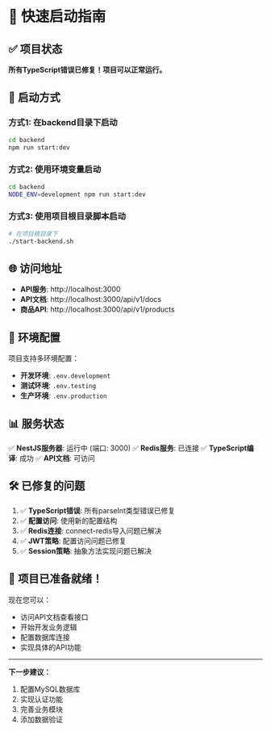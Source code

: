 # 🚀 快速启动指南

## ✅ 项目状态

**所有TypeScript错误已修复！项目可以正常运行。**

## 🎯 启动方式

### 方式1: 在backend目录下启动
```bash
cd backend
npm run start:dev
```

### 方式2: 使用环境变量启动
```bash
cd backend
NODE_ENV=development npm run start:dev
```

### 方式3: 使用项目根目录脚本启动
```bash
# 在项目根目录下
./start-backend.sh
```

## 🌐 访问地址

- **API服务**: http://localhost:3000
- **API文档**: http://localhost:3000/api/v1/docs
- **商品API**: http://localhost:3000/api/v1/products

## 🔧 环境配置

项目支持多环境配置：
- **开发环境**: `.env.development`
- **测试环境**: `.env.testing`
- **生产环境**: `.env.production`

## 📊 服务状态

✅ **NestJS服务器**: 运行中 (端口: 3000)
✅ **Redis服务**: 已连接
✅ **TypeScript编译**: 成功
✅ **API文档**: 可访问

## 🛠️ 已修复的问题

1. ✅ **TypeScript错误**: 所有parseInt类型错误已修复
2. ✅ **配置访问**: 使用新的配置结构
3. ✅ **Redis连接**: connect-redis导入问题已解决
4. ✅ **JWT策略**: 配置访问问题已修复
5. ✅ **Session策略**: 抽象方法实现问题已解决

## 🎉 项目已准备就绪！

现在您可以：
- 访问API文档查看接口
- 开始开发业务逻辑
- 配置数据库连接
- 实现具体的API功能

---

**下一步建议：**
1. 配置MySQL数据库
2. 实现认证功能
3. 完善业务模块
4. 添加数据验证
